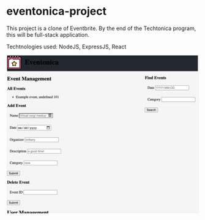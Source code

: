 # eventonica-project


This project is a clone of Eventbrite. By the end of the Techtonica program, this will be full-stack application. 

Techtnologies used: NodeJS, ExpressJS, React 

![picture of progress](https://github.com/akivalencia/eventonica-project/blob/main/eventonica.png)


